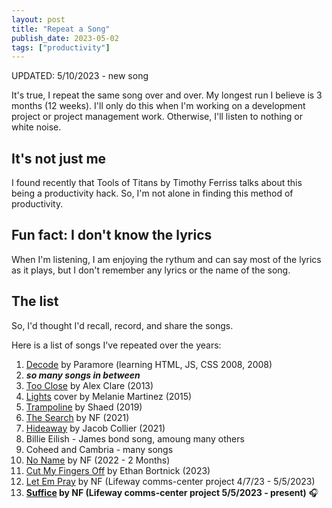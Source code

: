 ```yaml
---
layout: post
title: "Repeat a Song"
publish_date: 2023-05-02
tags: ["productivity"]
---
```


UPDATED: 5/10/2023 - new song

It's true, I repeat the same song over and over. My longest run I believe is 3 months (12 weeks). I'll only do this when I'm working on a development project or project management work. Otherwise, I'll listen to nothing or white noise.

## It's not just me

I found recently that Tools of Titans by Timothy Ferriss talks about this being a productivity hack. So, I'm not alone in finding this method of productivity.

## Fun fact: I don't know the lyrics

When I'm listening, I am enjoying the rythum and can say most of the lyrics as it plays, but I don't remember any lyrics or the name of the song.

## The list

So, I'd thought I'd recall, record, and share the songs.

Here is a list of songs I've repeated over the years:

1. [Decode](https://www.youtube.com/watch?v=wD9tWGL52u4) by Paramore (learning HTML, JS, CSS 2008, 2008)
1. **_so many songs in between_**
1. [Too Close](https://www.youtube.com/watch?v=zP50Ewh31E4) by Alex Clare (2013)
1. [Lights](https://www.youtube.com/watch?v=lcp1raxLR4s) cover by Melanie Martinez (2015)
1. [Trampoline](https://www.youtube.com/watch?v=4h26oYuE2h0) by Shaed (2019)
1. [The Search](https://www.youtube.com/watch?v=fnlJw9H0xAM/) by NF (2021)
1. [Hideaway](https://www.youtube.com/watch?v=4v3zyPEy-Po) by Jacob Collier (2021)
1. Billie Eilish - James bond song, amoung many others
1. Coheed and Cambria - many songs
1. [No Name](https://www.youtube.com/watch?v=CJzaYLc4pPY) by NF (2022 - 2 Months)
1. [Cut My Fingers Off](https://www.youtube.com/watch?v=ljBqpVgtm4M) by Ethan Bortnick (2023)
1. [Let Em Pray](https://www.youtube.com/watch?v=6LJI6Tt37iE) by NF (Lifeway comms-center project 4/7/23 - 5/5/2023)
1. **[Suffice](https://www.youtube.com/watch?v=JsIoJ9cxrYs) by NF (Lifeway comms-center project 5/5/2023 - present)** 🎧
